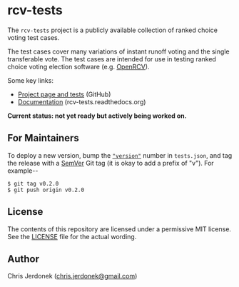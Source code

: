 rcv-tests
=========

The `rcv-tests` project is a publicly available collection of ranked choice
voting test cases.

The test cases cover many variations of instant runoff voting and the single
transferable vote.  The test cases are intended for use in testing ranked
choice voting election software (e.g. [OpenRCV][openrcv_github]).

Some key links:

* [Project page and tests][openrcv_github] (GitHub)
* [Documentation][rcv_tests_docs] (rcv-tests.readthedocs.org)

**Current status: not yet ready but actively being worked on.**


For Maintainers
---------------

To deploy a new version, bump the [`"version"`][version_number] number in
`tests.json`, and tag the release with a [SemVer][semver]
Git tag (it is okay to add a prefix of "v").  For example--

    $ git tag v0.2.0
    $ git push origin v0.2.0


License
-------

The contents of this repository are licensed under a permissive MIT license.
See the [LICENSE](LICENSE) file for the actual wording.


Author
------

Chris Jerdonek (<chris.jerdonek@gmail.com>)


[openrcv_github]: https://github.com/cjerdonek/open-rcv
[rcv_tests_docs]: http://rcv-tests.readthedocs.org/en/latest/
[semver]: http://semver.org/
[version_number]: https://github.com/cjerdonek/open-rcv-tests/blob/master/tests.json#L2

